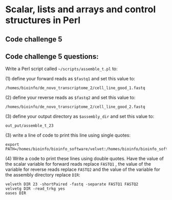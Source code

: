 Scalar, lists and arrays and control structures in Perl
=======================================================
## Code challenge 5

## Code challenge 5 questions:
Write a Perl script called `~/scripts/assemble_t.pl` to:

(1) define your forward reads as `$fastq1` and set this value to:

```
/homes/bioinfo/de_novo_transcriptome_2/cell_line_good_1.fastq
```

(2) define your reverse reads as `$fastq2` and set this value to:

```
/homes/bioinfo/de_novo_transcriptome_2/cell_line_good_2.fastq
```

(3) define your output directory as `$assembly_dir` and set this value to:

```
out_put/assemble_t_23
```

(3) write a line of code to print this line using single quotes:

```
export PATH=/homes/bioinfo/bioinfo_software/velvet:/homes/bioinfo/bioinfo_software/oases:${PATH}
```

(4) Write a code to print these lines using double quotes. Have the value of the scalar variable for forward reads replace `FASTQ1` , the value of the variable for reverse reads replace `FASTQ2` and the value of the variable for the assembly directory replace `DIR`:

```
velveth DIR 23 -shortPaired -fastq -separate FASTQ1 FASTQ2 
velvetg DIR -read_trkg yes
oases DIR
```
